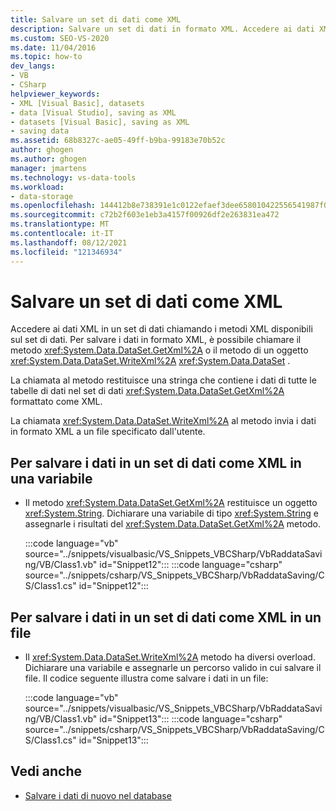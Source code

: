 ```yaml
---
title: Salvare un set di dati come XML
description: Salvare un set di dati in formato XML. Accedere ai dati XML in un set di dati chiamando i metodi XML disponibili sul set di dati, ad esempio GetXml o WriteXml.
ms.custom: SEO-VS-2020
ms.date: 11/04/2016
ms.topic: how-to
dev_langs:
- VB
- CSharp
helpviewer_keywords:
- XML [Visual Basic], datasets
- data [Visual Studio], saving as XML
- datasets [Visual Basic], saving as XML
- saving data
ms.assetid: 68b8327c-ae05-49ff-b9ba-99183e70b52c
author: ghogen
ms.author: ghogen
manager: jmartens
ms.technology: vs-data-tools
ms.workload:
- data-storage
ms.openlocfilehash: 144412b8e738391e1c0122efaef3dee658010422556541987f09b2ca31881697
ms.sourcegitcommit: c72b2f603e1eb3a4157f00926df2e263831ea472
ms.translationtype: MT
ms.contentlocale: it-IT
ms.lasthandoff: 08/12/2021
ms.locfileid: "121346934"
---
```

# <a name="save-a-dataset-as-xml"></a>Salvare un set di dati come XML

Accedere ai dati XML in un set di dati chiamando i metodi XML disponibili sul set di dati. Per salvare i dati in formato XML, è possibile chiamare il metodo <xref:System.Data.DataSet.GetXml%2A> o il metodo di un oggetto <xref:System.Data.DataSet.WriteXml%2A> <xref:System.Data.DataSet> .

La chiamata al metodo restituisce una stringa che contiene i dati di tutte le tabelle di dati nel set di dati <xref:System.Data.DataSet.GetXml%2A> formattato come XML.

La chiamata <xref:System.Data.DataSet.WriteXml%2A> al metodo invia i dati in formato XML a un file specificato dall'utente.

## <a name="to-save-the-data-in-a-dataset-as-xml-to-a-variable"></a>Per salvare i dati in un set di dati come XML in una variabile

- Il metodo <xref:System.Data.DataSet.GetXml%2A> restituisce un oggetto <xref:System.String>. Dichiarare una variabile di tipo <xref:System.String> e assegnarle i risultati del <xref:System.Data.DataSet.GetXml%2A> metodo.

     :::code language="vb" source="../snippets/visualbasic/VS_Snippets_VBCSharp/VbRaddataSaving/VB/Class1.vb" id="Snippet12":::
     :::code language="csharp" source="../snippets/csharp/VS_Snippets_VBCSharp/VbRaddataSaving/CS/Class1.cs" id="Snippet12":::

## <a name="to-save-the-data-in-a-dataset-as-xml-to-a-file"></a>Per salvare i dati in un set di dati come XML in un file

- Il <xref:System.Data.DataSet.WriteXml%2A> metodo ha diversi overload. Dichiarare una variabile e assegnarle un percorso valido in cui salvare il file. Il codice seguente illustra come salvare i dati in un file:

     :::code language="vb" source="../snippets/visualbasic/VS_Snippets_VBCSharp/VbRaddataSaving/VB/Class1.vb" id="Snippet13":::
     :::code language="csharp" source="../snippets/csharp/VS_Snippets_VBCSharp/VbRaddataSaving/CS/Class1.cs" id="Snippet13":::

## <a name="see-also"></a>Vedi anche

- [Salvare i dati di nuovo nel database](../data-tools/save-data-back-to-the-database.md)
